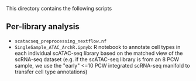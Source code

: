 This directory contains the following scripts

## Per-library analysis 

- `scatacseq_preprocessing_nextflow.nf`
- `SingleSample_ATAC_ArchR.ipnyb`: R notebook to annotate cell types in each individual scATAC-seq library based on the matched view of the scRNA-seq dataset (e.g. if the scATAC-seq library is from an 8 PCW sample, we use the "early" <=10 PCW integrated scRNA-seq manifold to transfer cell type annotations)
